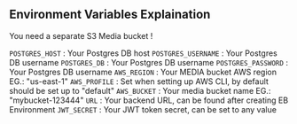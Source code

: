 
## Environment Variables Explaination

You need a separate S3 Media bucket !

`POSTGRES_HOST` : Your Postgres DB host
`POSTGRES_USERNAME` : Your Postgres DB username
`POSTGRES_DB` : Your Postgres DB username
`POSTGRES_PASSWORD` : Your Postgres DB username
`AWS_REGION` : Your MEDIA bucket AWS region EG.: "us-east-1"
`AWS_PROFILE` : Set when setting up AWS CLI, by default should be set up to "default"
`AWS_BUCKET` : Your media bucket name EG.: "mybucket-123444"
`URL` : Your backend URL, can be found after creating EB Environment
`JWT_SECRET` : Your JWT token secret, can be set to any value
